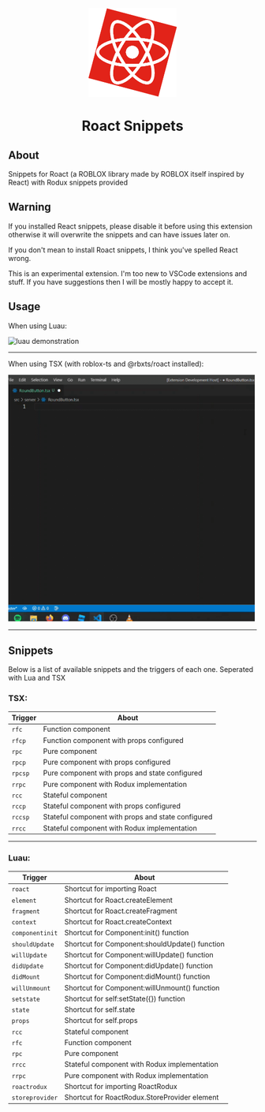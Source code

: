 <div align="center">
    <img src="assets/logo/index.png" alt="Roact" height="180">
    <h1>Roact Snippets</h1>
</div>

## About

Snippets for Roact (a ROBLOX library made by ROBLOX itself inspired by React)
with Rodux snippets provided

## Warning

If you installed React snippets, please disable it before using this extension otherwise it will overwrite the snippets and can have issues later on.

If you don't mean to install Roact snippets, I think you've spelled React wrong.

This is an experimental extension. I'm too new to VSCode extensions and stuff. If you have suggestions then I will be mostly happy to accept it.

## Usage

When using Luau:

<img src="assets/gifs/luau-demonstration.gif" alt="luau demonstration" width="500">

---

When using TSX (with roblox-ts and @rbxts/roact installed):

<img src="assets/gifs/rbxtsx-demonstration.gif" alt="rbxts demonstration" width="500">

---

## Snippets

Below is a list of available snippets and the triggers of each one.
Seperated with Lua and TSX

### TSX:

| Trigger | About                                              |
| ------- | -------------------------------------------------- |
| `rfc`   | Function component                                 |
| `rfcp`  | Function component with props configured           |
| `rpc`   | Pure component                                     |
| `rpcp`  | Pure component with props configured               |
| `rpcsp` | Pure component with props and state configured     |
| `rrpc`  | Pure component with Rodux implementation           |
| `rcc`   | Stateful component                                 |
| `rccp`  | Stateful component with props configured           |
| `rccsp` | Stateful component with props and state configured |
| `rrcc`  | Stateful component with Rodux implementation       |

---

### Luau:

| Trigger         | About                                          |
| --------------- | ---------------------------------------------- |
| `roact`         | Shortcut for importing Roact                   |
| `element`       | Shortcut for Roact.createElement               |
| `fragment`      | Shortcut for Roact.createFragment              |
| `context`       | Shortcut for Roact.createContext               |
| `componentinit` | Shortcut for Component:init() function         |
| `shouldUpdate`  | Shortcut for Component:shouldUpdate() function |
| `willUpdate`    | Shortcut for Component:willUpdate() function   |
| `didUpdate`     | Shortcut for Component:didUpdate() function    |
| `didMount`      | Shortcut for Component:didMount() function     |
| `willUnmount`   | Shortcut for Component:willUnmount() function  |
| `setstate`      | Shortcut for self:setState({}) function        |
| `state`         | Shortcut for self.state                        |
| `props`         | Shortcut for self.props                        |
| `rcc`           | Stateful component                             |
| `rfc`           | Function component                             |
| `rpc`           | Pure component                                 |
| `rrcc`          | Stateful component with Rodux implementation   |
| `rrpc`          | Pure component with Rodux implementation       |
| `roactrodux`    | Shortcut for importing RoactRodux              |
| `storeprovider` | Shortcut for RoactRodux.StoreProvider element  |

